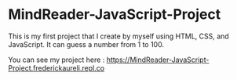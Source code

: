 # MindReader-JavaScript-Project
This is my first project that I create by myself using HTML, CSS, and JavaScript. It can guess a number from 1 to 100.

You can see my project here : https://MindReader-JavaScript-Project.frederickaureli.repl.co
